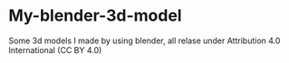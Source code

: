# My-blender-3d-model
Some 3d models I made by using blender, all relase under Attribution 4.0 International (CC BY 4.0)
